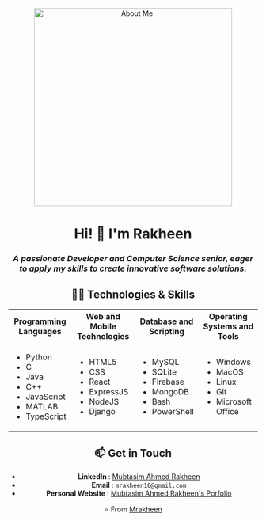 <div align="center">
  <img src="https://github.com/user-attachments/assets/aed8df56-98fb-49f8-b540-e5c83f8de72d" alt="About Me" width="400"/>
  
  # Hi! 👋 I'm Rakheen 
  ### <i> A passionate Developer and Computer Science senior, eager to apply my skills to create innovative software solutions. </i>
  
  ## 👨‍💻 Technologies & Skills
  
  <table>
  <tr>
  <th>Programming Languages</th>
  <th>Web and Mobile Technologies</th>
  <th>Database and Scripting</th>
  <th>Operating Systems and Tools</th>
  </tr>
  <tr>
  <td>
  <ul>
  <li>Python</li>
  <li>C</li>
  <li>Java</li>
  <li>C++</li>
  <li>JavaScript</li>
  <li>MATLAB</li>
  <li>TypeScript</li>
  </ul>
  </td>
  <td>
  <ul>
  <li>HTML5</li>
  <li>CSS</li>
  <li>React</li>
  <li>ExpressJS</li>
  <li>NodeJS</li>
  <li>Django</li>
  </ul>
  </td>
  <td>
  <ul>
  <li>MySQL</li>
  <li>SQLite</li>
  <li>Firebase</li>
  <li>MongoDB</li>
  <li>Bash</li>
  <li>PowerShell</li>
  </ul>
  </td>
  <td>
  <ul>
  <li>Windows</li>
  <li>MacOS</li>
  <li>Linux</li>
  <li>Git</li>
  <li>Microsoft Office</li>
  </ul>
  </td>
  </tr>
  </table>
  
  ## 📫 Get in Touch
  
  - <b> LinkedIn </b>: [Mubtasim Ahmed Rakheen](https://www.linkedin.com/in/mubtasim-ahmed-rakheen-8077a4203/)
  - <b> Email </b>: `mrakheen10@gmail.com`
  - <b> Personal Website </b>: [Mubtasim Ahmed Rakheen's Porfolio](https://mubtasimahmed-rakheen.my.canva.site/)
  
  <div align="center">
  
  ⭐️ From [Mrakheen](https://github.com/Mrakheen)
  
  </div>
</div>
